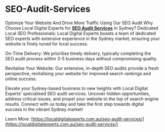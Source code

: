 # SEO-Audit-Services
Optimize Your Website And Drive More Traffic Using Our SEO Audit
Why Choose Local Digital Experts for [**SEO Audit Services**](https://localdigitalexperts.com.au/seo-audit-services/) in Sydney?
Dedicated Local SEO Professionals: Local Digital Experts boasts a team of dedicated SEO experts with extensive experience in the Sydney market, ensuring your website is finely tuned for local success.

On-Time Delivery: We prioritise timely delivery, typically completing the SEO audit process within 3-5 business days without compromising quality.

Revitalise Your Website: Our extensive, in-depth SEO audits provide a fresh perspective, revitalising your website for improved search rankings and online success.

Elevate your Sydney-based business to new heights with Local Digital Experts’ specialised SEO audit services. Uncover hidden opportunities, address critical issues, and propel your website to the top of search engine results. Connect with us today and take the first step towards digital success in the vibrant Sydney market!

Learn More: [https://localdigitalexperts.com.au/seo-audit-services/](https://localdigitalexperts.com.au/seo-audit-services/)
